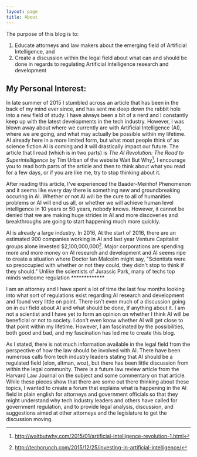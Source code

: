 ```yaml
---
layout: page
title: About
---
```


<div class="message">
  The purpose of this blog is to:
    <ol>
      <li> Educate attorneys and law makers about the emerging field of Artificial Intelligence, and </li>
      <li> Create a discussion within the legal field about what can and should be done in regards to regulating Artificial Intelligence research and development</li>
    </ol>
</div>
	
## My Personal Interest:

In late summer of 2015 I stumbled across an article that has been in the back of my mind ever since, and has sent me deep down the rabbit hole into a new field of study. I have always been a bit of a nerd and I constantly keep up with the latest developments in the tech industry. However, I was blown away about where we currently are with  Artificial Intelligence (AI), where we are going, and what may actually be possible within my lifetime. AI already here in a more limited form, but what most people think of as science fiction AI is coming and it will drastically impact our future. The article that I read (which is in two parts) is <i>The AI Revolution: The Road to Superintelligence</i> by Tim Urban of the website Wait But Why[^1]. I encourage you to read both parts of the article and then to think about what you read for a few days, or if you are like me, try to stop thinking about it. 

After reading this article, I've experienced the Baader-Meinhof Phenomenon and it seems like every day there is something new and groundbreaking occuring in AI. Whether or not  AI will be the cure to all of humanities problems or AI will end us all, or whether we will achieve human level intelligence in 10 years or 50 years, nobody knows. However, it cannot be denied that we are making huge strides in AI and more discoveries and breakthroughs are going to start happening much more quickly. 

AI is already a large industry. In 2016, At the start of 2016, there are an estimated 900 companies working in AI and last year Venture Capitalist groups alone invested $2,100,000,000[^2]. Major corporations are spending more and more money on AI research and development and AI seems ripe to create a situation where Doctor Ian Malcolm might say, "Scientists were so preoccupied with whether or not they could, they didn't stop to think if they should." Unlike the scientists of Jurassic Park, many of techs top minds welcome regulation *************

I am an attorney and I have spent a lot of time the last few months looking into what sort of regulations exist regarding AI research and development and found very little on point. There isn't even much of a discussion going on in our field about AI and what should be done, if anything about it. I am not a scientist and I have yet to form an opinion on whether I think AI will be beneficial or not to society. I don't even know whether AI will get close to that point within my lifetime. However, I am fascinated by the possibilities, both good and bad, and my fascination has led me to create this blog.

As I stated, there is not much information available in the legal field from the perspective of how the law should be involved with AI. There have been numerous calls from tech industry leaders stating that AI should be a regulated field (elon, altman, woz),  but there has been little discussion from within the legal community. There is a future law review article from the Harvard Law Journal on the subject and some commentary on that article. While these pieces show that there are some out there thinking about these topics, I wanted to create a forum that explains what is happening in the AI field in plain english for attorneys and government officials so that they might understand why tech industry leaders and others have called for government regulation, and  to provide legal analysis, discussion, and suggestions aimed at other attorneys and the legislature to get the discussion moving.


[^1]: <a>http://waitbutwhy.com/2015/01/artificial-intelligence-revolution-1.html</a>
[^2]: <a>http://techcrunch.com/2015/12/25/investing-in-artificial-intelligence/</a>
